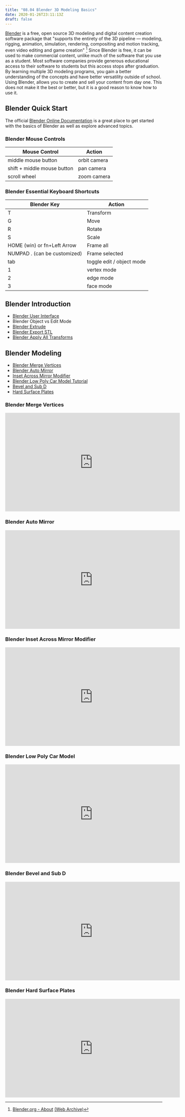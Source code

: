 ```yaml
---
title: "08.04 Blender 3D Modeling Basics"
date: 2020-01-26T23:11:13Z
draft: false
---
```


[Blender](https://www.blender.org) is a free, open source 3D modeling and digital content creation software package that "supports the entirety of the 3D pipeline — modeling, rigging, animation, simulation, rendering, compositing and motion tracking, even video editing and game creation" [^1] Since Blender is free, it can be used to make commercial content, unlike much of the software that you use as a student. Most software companies provide generous educational access to their software to students but this access stops after graduation. By learning multiple 3D modeling programs, you gain a better understanding of the concepts and have better versatility outside of school. Using Blender, allows you to create and sell your content from day one. This does not make it the best or better, but it is a good reason to know how to use it.

## Blender Quick Start

The official [Blender Online Documentation](https://docs.blender.org/manual/en/dev/) is a great place to get started with the basics of Blender as well as explore advanced topics.

### Blender Mouse Controls

| Mouse Control               | Action       |
| --------------------------- | ------------ |
| middle mouse button         | orbit camera |
| shift + middle mouse button | pan camera   |
| scroll wheel                | zoom camera  |

### Blender Essential Keyboard Shortcuts

| Blender Key                  | Action                    |
| ---------------------------- | ------------------------- |
| T                            | Transform                 |
| G                            | Move                      |
| R                            | Rotate                    |
| S                            | Scale                     |
| HOME (win) or fn+Left Arrow  | Frame all                 |
| NUMPAD . (can be customized) | Frame selected            |
| tab                          | toggle edit / object mode |
| 1                            | vertex mode               |
| 2                            | edge mode                 |
| 3                            | face mode                 |

## Blender Introduction

- [Blender User Interface](https://docs.blender.org/manual/en/dev/interface/index.html)
- Blender Object vs Edit Mode
- [Blender Extrude](https://docs.blender.org/manual/en/dev/modeling/meshes/editing/mesh/extrude.html)
- [Blender Export STL](https://docs.blender.org/manual/en/dev/addons/import_export/mesh_stl.html)
- [Blender Apply All Transforms](https://docs.blender.org/manual/en/dev/scene_layout/object/editing/apply.html)

## Blender Modeling

- [Blender Merge Vertices](https://youtu.be/Jipi8XjDwsc)
- [Blender Auto Mirror](https://youtu.be/f7UeiFP0Gvc)
- [Inset Across Mirror Modifier](https://youtu.be/FWhQdcOmP_8)
- [Blender Low Poly Car Model Tutorial](https://youtu.be/zvAXVnefhy8)
- [Bevel and Sub D](https://youtu.be/R73wtu1Ixnw)
- [Hard Surface Plates](https://youtu.be/HGdw5ywWxQI)

<div class="video-grid">

<div class="video-card">

### Blender Merge Vertices

<div class="iframe-16-9-container">
<iframe class="youTubeIframe" width="560" height="315" src="https://www.youtube.com/embed/Jipi8XjDwsc?rel=0" title="YouTube video player" frameborder="0" allow="accelerometer; autoplay; clipboard-write; encrypted-media; gyroscope; picture-in-picture; web-share" allowfullscreen></iframe>
</div>
</div>

<div class="video-card">

### Blender Auto Mirror

<div class="iframe-16-9-container">
<iframe class="youTubeIframe" width="560" height="315" src="https://www.youtube.com/embed/f7UeiFP0Gvc?rel=0" title="YouTube video player" frameborder="0" allow="accelerometer; autoplay; clipboard-write; encrypted-media; gyroscope; picture-in-picture; web-share" allowfullscreen></iframe>
</div>
</div>

<div class="video-card">

### Blender Inset Across Mirror Modifier

<div class="iframe-16-9-container">
<iframe class="youTubeIframe" width="560" height="315" src="https://www.youtube.com/embed/FWhQdcOmP_8?rel=0" title="YouTube video player" frameborder="0" allow="accelerometer; autoplay; clipboard-write; encrypted-media; gyroscope; picture-in-picture; web-share" allowfullscreen></iframe>
</div>
</div>

<div class="video-card">

### Blender Low Poly Car Model

<div class="iframe-16-9-container">
<iframe class="youTubeIframe" width="560" height="315" src="https://www.youtube.com/embed/zvAXVnefhy8?rel=0" title="YouTube video player" frameborder="0" allow="accelerometer; autoplay; clipboard-write; encrypted-media; gyroscope; picture-in-picture; web-share" allowfullscreen></iframe>
</div>
</div>

<div class="video-card">

### Blender Bevel and Sub D

<div class="iframe-16-9-container">
<iframe class="youTubeIframe" width="560" height="315" src="https://www.youtube.com/embed/R73wtu1Ixnw?rel=0" title="YouTube video player" frameborder="0" allow="accelerometer; autoplay; clipboard-write; encrypted-media; gyroscope; picture-in-picture; web-share" allowfullscreen></iframe>
</div>
</div>

<div class="video-card">

### Blender Hard Surface Plates

<div class="iframe-16-9-container">
<iframe class="youTubeIframe" width="560" height="315" src="https://www.youtube.com/embed/HGdw5ywWxQI?rel=0" title="YouTube video player" frameborder="0" allow="accelerometer; autoplay; clipboard-write; encrypted-media; gyroscope; picture-in-picture; web-share" allowfullscreen></iframe>
</div>
</div>

</div>

[^1]: [Blender.org - About](https://www.blender.org/about/) [(Web Archive)](https://web.archive.org/web/20230228210621/https://www.blender.org/about/)
